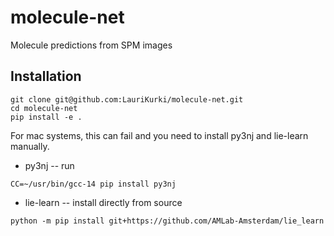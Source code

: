 # molecule-net
Molecule predictions from SPM images


## Installation
```
git clone git@github.com:LauriKurki/molecule-net.git
cd molecule-net
pip install -e .
````

For mac systems, this can fail and you need to install py3nj and lie-learn manually.

- py3nj -- run 
```
CC=~/usr/bin/gcc-14 pip install py3nj
```
- lie-learn -- install directly from source

```
python -m pip install git+https://github.com/AMLab-Amsterdam/lie_learn
```
